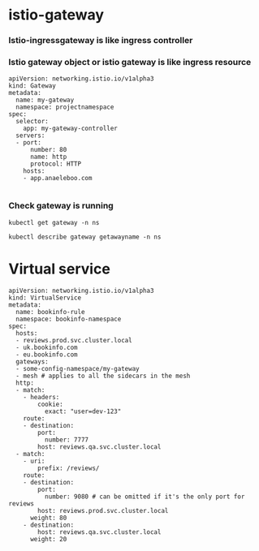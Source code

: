 # istio-gateway
### Istio-ingressgateway is like ingress controller
### Istio gateway object or istio gateway is like ingress resource
```
apiVersion: networking.istio.io/v1alpha3
kind: Gateway
metadata:
  name: my-gateway
  namespace: projectnamespace
spec:
  selector:
    app: my-gateway-controller
  servers:
  - port:
      number: 80
      name: http
      protocol: HTTP
    hosts:
    - app.anaeleboo.com
      
```
### Check gateway is running
```
kubectl get gateway -n ns
```
```
kubectl describe gateway getawayname -n ns
```
# Virtual service
```
apiVersion: networking.istio.io/v1alpha3
kind: VirtualService
metadata:
  name: bookinfo-rule
  namespace: bookinfo-namespace
spec:
  hosts:
  - reviews.prod.svc.cluster.local
  - uk.bookinfo.com
  - eu.bookinfo.com
  gateways:
  - some-config-namespace/my-gateway
  - mesh # applies to all the sidecars in the mesh
  http:
  - match:
    - headers:
        cookie:
          exact: "user=dev-123"
    route:
    - destination:
        port:
          number: 7777
        host: reviews.qa.svc.cluster.local
  - match:
    - uri:
        prefix: /reviews/
    route:
    - destination:
        port:
          number: 9080 # can be omitted if it's the only port for reviews
        host: reviews.prod.svc.cluster.local
      weight: 80
    - destination:
        host: reviews.qa.svc.cluster.local
      weight: 20

```
 
  

